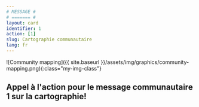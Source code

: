 ```yaml
---
# MESSAGE #
# ======= #
layout: card
identifier: 1 
action: [1]
slug: Cartographie communautaire
lang: fr
---
```


![Community mapping]({{ site.baseurl }}/assets/img/graphics/community-mapping.png){:class="my-img-class"}

## Appel à l'action pour le message communautaire 1 sur la cartographie!
